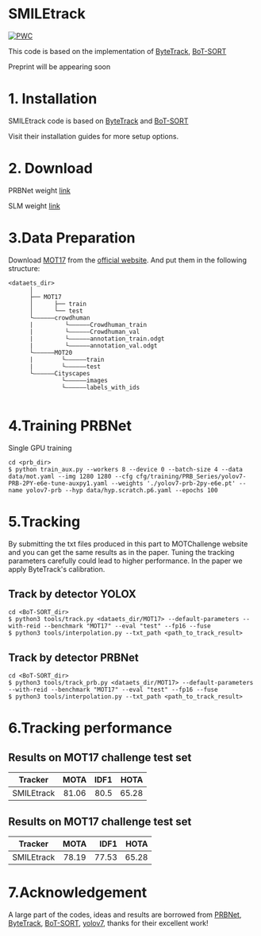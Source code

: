 # SMILEtrack
[![PWC](https://img.shields.io/endpoint.svg?url=https://paperswithcode.com/badge/parallel-residual-bi-fusion-feature-pyramid/multi-object-tracking-on-mot17)](https://paperswithcode.com/sota/multi-object-tracking-on-mot17?p=parallel-residual-bi-fusion-feature-pyramid)

This code is based on the implementation of [ByteTrack](https://github.com/ifzhang/ByteTrack), [BoT-SORT](https://github.com/NirAharon/BoT-SORT#bot-sort)

Preprint will be appearing soon

# 1. Installation

SMILEtrack code is based on [ByteTrack](https://github.com/ifzhang/ByteTrack) and [BoT-SORT](https://github.com/NirAharon/BoT-SORT#bot-sort)

Visit their installation guides for more setup options.

# 2. Download
PRBNet weight [link](https://drive.google.com/file/d/1BBkBTbdiUgwgeQ-BWbe1i1BbYXseHU4S/view?usp=share_link)

SLM weight [link](https://drive.google.com/file/d/1RDuVo7jYBkyBR4ngnBaVQUtHL8nAaGaL/view?usp=share_link)

# 3.Data Preparation
Download [MOT17](https://motchallenge.net/data/MOT17/) from the [official website](https://motchallenge.net/). And put them in the following structure:
```
<dataets_dir>
      │
      ├── MOT17
      │      ├── train
      │      └── test    
      └——————crowdhuman
      |         └——————Crowdhuman_train
      |         └——————Crowdhuman_val
      |         └——————annotation_train.odgt
      |         └——————annotation_val.odgt
      └——————MOT20
      |        └——————train       
      |        └——————test
      └——————Cityscapes
               └——————images
               └——————labels_with_ids
    

```
# 4.Training PRBNet
Single GPU training
```
cd <prb_dir>
$ python train_aux.py --workers 8 --device 0 --batch-size 4 --data data/mot.yaml --img 1280 1280 --cfg cfg/training/PRB_Series/yolov7-PRB-2PY-e6e-tune-auxpy1.yaml --weights './yolov7-prb-2py-e6e.pt' --name yolov7-prb --hyp data/hyp.scratch.p6.yaml --epochs 100
```

# 5.Tracking

By submitting the txt files produced in this part to MOTChallenge website and you can get the same results as in the paper.
Tuning the tracking parameters carefully could lead to higher performance. In the paper we apply ByteTrack's calibration.

## Track by detector YOLOX
```
cd <BoT-SORT_dir>
$ python3 tools/track.py <dataets_dir/MOT17> --default-parameters --with-reid --benchmark "MOT17" --eval "test" --fp16 --fuse
$ python3 tools/interpolation.py --txt_path <path_to_track_result>
```
## Track by detector PRBNet
```
cd <BoT-SORT_dir>
$ python3 tools/track_prb.py <dataets_dir/MOT17> --default-parameters --with-reid --benchmark "MOT17" --eval "test" --fp16 --fuse
$ python3 tools/interpolation.py --txt_path <path_to_track_result>
```
# 6.Tracking performance
## Results on MOT17 challenge test set
| Tracker | MOTA | IDF1 | HOTA |
|-------|:-----:|------:|------:|
| SMILEtrack |  81.06  |   80.5 |   65.28    |


## Results on MOT17 challenge test set
| Tracker | MOTA | IDF1 | HOTA |
|-------|:-----:|------:|------:|
| SMILEtrack |  78.19  |   77.53 |   65.28    |

# 7.Acknowledgement
A large part of the codes, ideas and results are borrowed from [PRBNet](https://github.com/pingyang1117/PRBNet_PyTorch), [ByteTrack](https://github.com/ifzhang/ByteTrack), [BoT-SORT](https://github.com/NirAharon/BoT-SORT#bot-sort), [yolov7](https://github.com/WongKinYiu/yolov7), thanks for their excellent work!

